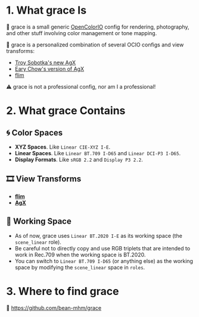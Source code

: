 # 1. What grace Is

🔮 grace is a small generic [OpenColorIO](https://opencolorio.org/) config for rendering, photography, and other stuff involving color management or tone mapping.

🧪 grace is a personalized combination of several OCIO configs and view transforms:
- [Troy Sobotka's new AgX](https://github.com/sobotka/SB2383-Configuration-Generation)
- [Eary Chow's version of AgX](https://github.com/EaryChow/AgX/releases/tag/v11.9)
- [flim](https://github.com/bean-mhm/flim)

⚠️ grace is not a professional config, nor am I a professional!

# 2. What grace Contains

## 🌀 Color Spaces
- **XYZ Spaces**. Like `Linear CIE-XYZ I-E`.
- **Linear Spaces**. Like `Linear BT.709 I-D65` and `Linear DCI-P3 I-D65`.
- **Display Formats**. Like `sRGB 2.2` and `Display P3 2.2`.

## 🎞️ View Transforms
- [**flim**](https://github.com/bean-mhm/flim)
- [**AgX**](https://github.com/sobotka/SB2383-Configuration-Generation)

## 🧫 Working Space
- As of now, grace uses `Linear BT.2020 I-E` as its working space (the `scene_linear` role).
- Be careful not to directly copy and use RGB triplets that are intended to work in Rec.709 when the working space is BT.2020.
- You can switch to `Linear BT.709 I-D65` (or anything else) as the working space by modifying the `scene_linear` space in `roles`.

# 3. Where to find grace
🔗 https://github.com/bean-mhm/grace
